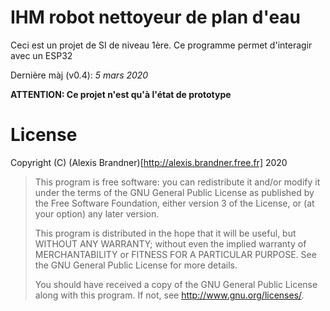 # IHM robot nettoyeur de plan d'eau

Ceci est un projet de SI de niveau 1ère.
Ce programme permet d'interagir avec un ESP32 

Dernière màj (v0.4): *5 mars 2020*

**ATTENTION: Ce projet n'est qu'à l'état de prototype**


# License

Copyright (C) (Alexis Brandner)[http://alexis.brandner.free.fr] 2020

>    This program is free software: you can redistribute it and/or modify it under the terms of the GNU General Public License as published by the Free Software Foundation, either version 3 of the  License, or (at your option) any later version.
>     
>    This program is distributed in the hope that it will be useful, but WITHOUT ANY WARRANTY; without even the implied warranty of MERCHANTABILITY or FITNESS FOR A PARTICULAR PURPOSE. See the GNU General Public License for more details.
>     
>    You should have received a copy of the GNU General Public License along with this program. If not, see <http://www.gnu.org/licenses/>.
